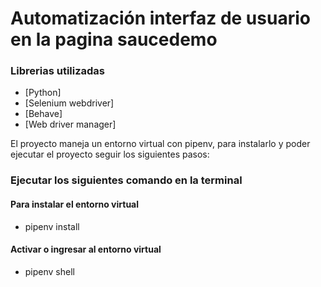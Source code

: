 # Automatización interfaz de usuario en la pagina saucedemo

### Librerias utilizadas
* [Python]
* [Selenium webdriver]
* [Behave]
* [Web driver manager]

El proyecto maneja un entorno virtual con pipenv, para instalarlo y poder ejecutar el proyecto seguir los siguientes pasos: 
### Ejecutar los siguientes comando en la terminal

#### Para instalar el entorno virtual
* pipenv install 
#### Activar o ingresar al entorno virtual 
* pipenv shell
